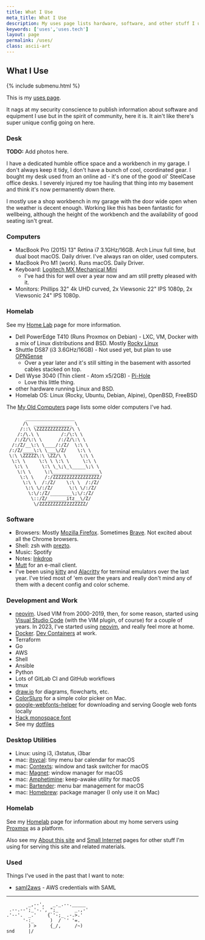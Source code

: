 ```yaml
---
title: What I Use
meta_title: What I Use
description: My uses page lists hardware, software, and other stuff I use
keywords: ['uses','uses.tech']
layout: page
permalink: /uses/
class: ascii-art
---
```

## What I Use

{% include submenu.html %}

This is my [uses page](https://uses.tech/).

It nags at my security conscience to publish information about software and
equipment I use but in the spirit of community, here it is. It ain't like
there's super unique config going on here.

### Desk

__TODO:__ Add photos here.

I have a dedicated humble office space and a workbench in my garage. I don't
always keep it tidy, I don't have a bunch of cool, coordinated gear. I bought
my desk used from an online ad - it's one of the good ol' SteelCase office
desks. I severely injured my toe hauling that thing into my basement and think
it's now permanently down there.

I mostly use a shop workbench in my garage with the door wide open when the
weather is decent enough. Working like this has been fantastic for wellbeing,
although the height of the workbench and the availability of good seating isn't
great.

### Computers

* MacBook Pro (2015) 13" Retina i7 3.1GHz/16GB. Arch Linux full time, but dual
  boot macOS.
  Daily driver. I've always ran on older, used computers.
* MacBook Pro M1 (work). Runs macOS. Daily Driver.
* Keyboard: [Logitech MX Mechanical Mini](https://www.logitech.com/en-us/products/keyboards/mx-mechanical.html)
  * I've had this for well over a year now and am still pretty pleased with it.
* Monitors: Phillips 32" 4k UHD curved, 2x Viewsonic 22" IPS 1080p, 2x
  Viewsonic 24" IPS 1080p.

### Homelab

See my [Home Lab](/homelab) page for more information.

* Dell PowerEdge T410 (Runs Proxmox on Debian) - LXC, VM, Docker with a mix of Linux distributions and BSD. Mostly [Rocky
  Linux](https://rockylinux.org/)
* Shuttle DS87 (i3 3.6GHz/16GB) - Not used yet, but plan to use [OPNSense](https://opnsense.org/)
  * Over a year later and it's still sitting in the basement with assorted
    cables stacked on top.
* Dell Wyse 3040 (Thin client - Atom x5/2GB) - [Pi-Hole](https://pi-hole.net/)
  * Love this little thing.
* other hardware running Linux and BSD.
* Homelab OS: Linux (Rocky, Ubuntu, Debian, Alpine), OpenBSD, FreeBSD

The [My Old Computers](/old-computers.html) page lists some older computers
I've had.

```ascii-art-right
       __________________
      /\  ______________ \
     /::\ \ZZZZZZZZZZZZ/\ \
    /:/\.\ \        /:/\:\ \
   /:/Z/\:\ \      /:/Z/\:\ \
  /:/Z/__\:\ \____/:/Z/  \:\ \
 /:/Z/____\:\ \___\/Z/    \:\ \
 \:\ \ZZZZZ\:\ \ZZ/\ \     \:\ \
  \:\ \     \:\ \ \:\ \     \:\ \
   \:\ \     \:\ \_\;\_\_____\;\ \
    \:\ \     \:\_________________\
     \:\ \    /:/ZZZZZZZZZZZZZZZZZ/
      \:\ \  /:/Z/    \:\ \  /:/Z/
       \:\ \/:/Z/      \:\ \/:/Z/
        \:\/:/Z/________\;\/:/Z/
         \::/Z/_______itz__\/Z/
          \/ZZZZZZZZZZZZZZZZZ/
```

### Software

* Browsers: Mostly [Mozilla Firefox](https://www.mozilla.org/en-US/firefox/new/).
  Sometimes [Brave](https://brave.com). Not excited about all the Chrome
  browsers.
* Shell: zsh with [prezto](https://github.com/sorin-ionescu/prezto).
* Music: Spotify
* Notes: [Inkdrop](https://www.inkdrop.app/)
* [Mutt](http://www.mutt.org/) for an e-mail client.
* I've been using [kitty](https://sw.kovidgoyal.net/kitty/) and
  [Alacritty](https://alacritty.org/) for terminal emulators over the last
  year. I've tried most of 'em over the years and really don't mind any of them
  with a decent config and color scheme.

### Development and Work

* [neovim](https://neovim.io/). Used VIM from 2000-2019, then, for some reason,
  started using [Visual Studio Code](https://code.visualstudio.com/)
  (with the VIM plugin, of course) for a couple of years. In 2023, I've started
  using [neovim](https://neovim.io/), and really feel more at home.
* [Docker](https://docker.io). [Dev Containers](https://containers.dev/) at
  work.
* Terraform
* Go
* AWS
* Shell
* Ansible
* Python
* Lots of GitLab CI and GitHub workflows
* tmux
* [draw.io](https://draw.io/) for diagrams, flowcharts, etc.
* [ColorSlurp](https://colorslurp.com/) for a simple color picker on Mac.
* [google-webfonts-helper](https://colorslurp.com/) for downloading and serving Google web fonts locally
* [Hack monospace font](https://sourcefoundry.org/hack/)
* See my [dotfiles](https://github.com/joshbeard/dotfiles)

### Desktop Utilities

* Linux: using i3, i3status, i3bar
* mac: [itsycal](https://www.mowglii.com/itsycal/): tiny menu bar calendar for macOS
* mac: [Contexts](https://contexts.co/): window and task switcher for macOS
* mac: [Magnet](https://magnet.crowdcafe.com/): window manager for macOS
* mac: [Amphetimine](https://apps.apple.com/us/app/amphetamine/id937984704?mt=12): keep-awake utility for macOS
* mac: [Bartender](https://www.macbartender.com/): menu bar management for macOS
* mac: [Homebrew](https://brew.sh/): package manager (I only use it on Mac)

### Homelab

See my [Homelab](/homelab/) page for information about my home servers using
[Proxmox](https://www.proxmox.com/) as a platform.

Also see my [About this site](/site) and [Small Internet](/site/small.html) pages for other stuff I'm using for serving this site and
related materials.

### Used

Things I've used in the past that I want to note:

* [saml2aws](https://github.com/Versent/saml2aws) - AWS credentials with SAML

---

```ascii-art
        _,--',   _._.--._____
 .--.--';_'-.', ";_      _.,-'
.'--'.  _.'    {`'-;_ .-.>.'
      '-:_      )  / `' '=.
        ) >     {_/,     /~)
snd     |/
```

